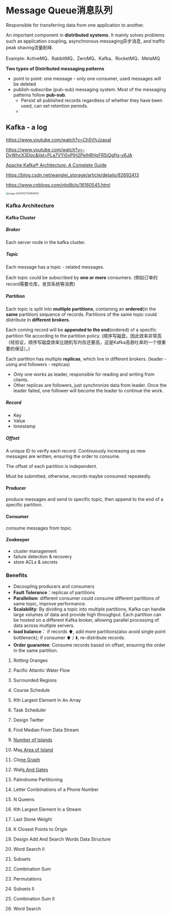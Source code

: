 # Message Queue消息队列

Responsible for transferring data from one application to another.

An important component in **distributed systems**. It mainly solves problems such as application coupling, asynchronous messaging异步消息, and traffic peak shaving流量削峰.

Example: ActiveMQ、RabbitMQ、ZeroMQ、Kafka、RocketMQ、MetaMQ

**Two types of Distributed messaging patterns**

- point to point: one message - only one consumer, used messages will be deleted
- publish-subscribe (pub-sub) messaging system. Most of the messaging patterns follow **pub-sub**. 
  - Persist all published records regardless of whether they have been used, can set retention periods.
  - 


## Kafka -  a log

https://www.youtube.com/watch?v=Ch5VhJzaoaI

https://www.youtube.com/watch?v=-DyWhcX3Dpc&list=PLa7VYi0yPIH2PelhRHoFR5iQgflg-y6JA

[Apache Kafka® Architecture: A Complete Guide](https://www.instaclustr.com/blog/apache-kafka-architecture/?_bt=&_bk=&_bm=&_bn=x&_bg=&utm_term=&utm_campaign=&utm_source=adwords&utm_medium=ppc&hsa_acc=1467100120&hsa_cam=20756272281&hsa_grp=&hsa_ad=&hsa_src=x&hsa_tgt=&hsa_kw=&hsa_mt=&hsa_net=adwords&hsa_ver=3&gad_source=1&gclid=EAIaIQobChMIy_DX8MzHhwMVNYRaBR2Lcw-dEAAYAiAAEgKD1fD_BwE)

https://blog.csdn.net/wanglei_storage/article/details/82692413

https://www.cnblogs.com/nhdlb/p/16160545.html

<img src="/Users/xiao/Library/Application Support/typora-user-images/image-20240727120954003.png" alt="image-20240727120954003" style="zoom:50%;" />



### Kafka Architecture

#### Kafka Cluster

##### Broker

Each server node in the kafka cluster.

##### Topic

Each message has a topic - related messages. 

Each topic could be subscribed by **one or more** consumers. (例如订单的record需要仓库，发货系统等消费)

##### Partition

Each topic is split into **multiple partitions**, containing an **ordered**(in the **same** partition) sequence of records. Partitions of the same topic could distribute in **different brokers**.

Each coming record will be **appended to the end**(ordered) of a specific partition file according to the partition policy. (顺序写磁盘，因此效率非常高（经验证，顺序写磁盘效率比随机写内存还要高，这是Kafka高吞吐率的一个很重要的保证）。)

Each partition has multiple **replicas**, which live in different brokers. (leader - using and followers - replicas) 

- Only one works as leader, responsible for reading and writing from clients.
- Other replicas are followers,  just synchronize data from leader. Once the leader failed, one follower will become the leader to continue the work.

##### Record

- Key
- Value
- timestamp

##### Offset

A unique ID to verify each record. Continuously increasing as new messages are written, ensuring the order  to consume.

The offset of each partition is independent.

Must be submitted, otherwise, records maybe consumed repeatedly.

#### Producer

produce messages and send to specific topic, then append to the end of a specific partition.

#### Consumer

consume messages from topic.

#### Zookeeper

- cluster management
- failure detection & recovery
- store ACLs & secrets

### Benefits

- Decoupling  producers and consumers
- **Fault Tolerance**：replicas of partitions
- **Parallelism**: different consumer could consume different partitions of same topic, improve performance.
- **Scalability**: By dividing a topic into multiple partitions, Kafka can handle large volumes of data and provide high throughput. Each partition can be hosted on a different Kafka broker, allowing parallel processing of data across multiple servers.
- **load balance**： if records ⬆️, add more partitions(also avoid single point bottleneck); if consumer ⬆️ / ⬇️, re-distribute records.
- **Order guarantee**: Consume records based on offset, ensuring the order in the same partition.





1. Rotting Oranges  
2. Pacific Atlantic Water Flow  
3. Surrounded Regions  
4. Course Schedule 



1. Kth Largest Element In An Array  
2. Task Scheduler  
3. Design Twitter  
4. Find Median From Data Stream 
5. [Number of Islands](https://neetcode.io/problems/count-number-of-islands)
6. Ma[x Area of Island](https://neetcode.io/problems/max-area-of-island)
7. Clo[ne Graph](https://neetcode.io/problems/clone-graph)
8. Wall[s And Gates](https://neetcode.io/problems/islands-and-treasure)



1. Palindrome Partitioning  
2. Letter Combinations of a Phone Number  
3. N Queens 
4. Kth Largest Element In a Stream  
5. Last Stone Weight  
6. K Closest Points to Origin 



1. Design Add And Search Words Data Structure  
2. Word Search II 
3. Subsets  
4. Combination Sum  
5. Permutations  
6. Subsets II  
7. Combination Sum II  
8. Word Search 
